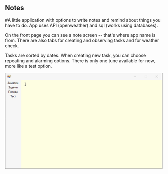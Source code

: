 ## Notes
#A little application with options to write notes and remind about things you have to do. App uses API (openweather) and sql (works using databases). 

On the front page you can see a note screen -- that's where app name is from. There are also tabs for creating and observing tasks and for weather check. 

Tasks are sorted by dates. When creating new task, you can choose repeating and alarming options. There is only one tune available for now, more like a test option. 

![](1.gif)


